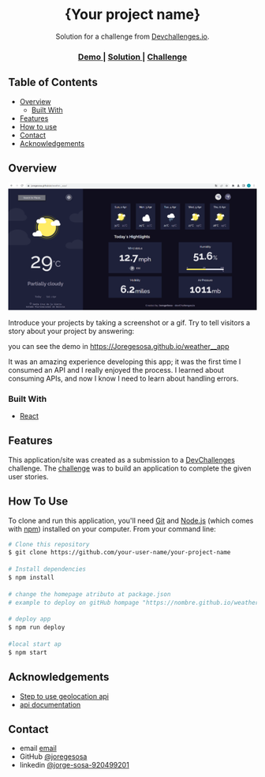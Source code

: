 <!-- Please update value in the {}  -->

<h1 align="center">{Your project name}</h1>

<div align="center">
   Solution for a challenge from  <a href="http://devchallenges.io" target="_blank">Devchallenges.io</a>.
</div>

<div align="center">
  <h3>
    <a href="https://Joregesosa.github.io/weather__app">
      Demo
    </a>
    <span> | </span>
    <a href="https://github.com/Joregesosa/weather__app">
      Solution
    </a>
    <span> | </span>
    <a href="https://devchallenges.io/challenges/mM1UIenRhK808W8qmLWv">
      Challenge
    </a>
  </h3>
</div>

<!-- TABLE OF CONTENTS -->

## Table of Contents

- [Overview](#overview)
  - [Built With](#built-with)
- [Features](#features)
- [How to use](#how-to-use)
- [Contact](#contact)
- [Acknowledgements](#acknowledgements)

<!-- OVERVIEW -->

## Overview

![screenshot](icons/others/screenShot_Weather_App.png)

Introduce your projects by taking a screenshot or a gif. Try to tell visitors a story about your project by answering:

you can see the demo in https://Joregesosa.github.io/weather__app

It was an amazing experience developing this app; it was the first time I consumed an API and I really enjoyed the process. I learned about consuming APIs, and now I know I need to learn about handling errors.

### Built With

<!-- This section should list any major frameworks that you built your project using. Here are a few examples.-->

- [React](https://reactjs.org/)

## Features

<!-- List the features of your application or follow the template. Don't share the figma file here :) -->

This application/site was created as a submission to a [DevChallenges](https://devchallenges.io/challenges) challenge. The [challenge](https://devchallenges.io/challenges/mM1UIenRhK808W8qmLWv) was to build an application to complete the given user stories.

## How To Use

To clone and run this application, you'll need [Git](https://git-scm.com) and [Node.js](https://nodejs.org/en/download/) (which comes with [npm](http://npmjs.com)) installed on your computer. From your command line:

```bash
# Clone this repository
$ git clone https://github.com/your-user-name/your-project-name

# Install dependencies
$ npm install

# change the homepage atributo at package.json
# example to deploy on gitHub hompage "https://nombre.github.io/weather__app";

# deploy app
$ npm run deploy

#local start ap
$ npm start
```

## Acknowledgements

<!-- This section should list any articles or add-ons/plugins that helps you to complete the project. This is optional but it will help you in the future. For example: -->

- [Step to use geolocation api](https://developer.mozilla.org/en-US/docs/Web/API/Geolocation_API)
- [api documentation](https://www.visualcrossing.com/resources/documentation/weather-api/timeline-weather-api/)

## Contact

- email [email](joregesosa@gmail.com)
- GitHub [@joregesosa](https://github.com/Joregesosa)
- linkedin [@jorge-sosa-920499201](https://www.linkedin.com/in/jorge-sosa-920499201/)
